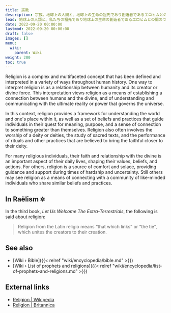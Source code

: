 ```yaml
---
title: 宗教
description: 宗教。地球上の人間と、地球上の生命の祖先であり創造者であるエロヒムとの間のつながり（「再びつながる」を意味するラテン語のレリガーレに由来）を育み、教える一連の実践と信念。親と子の関係が修養と敬意を必要とする絆であるのと同じように、宗教は創造者と被造物の間のつながりを維持することを目的としています。私たちを創造してくれた人たちに対する感謝の絆を育み、合理化しようと努めていない宗教は、まったく異なる社会文化システムです。
lead: 地球上の人類と、私たちの祖先であり地球上の生命の創造者であるエロヒムとの間のつながり（「再びつながる」を意味するラテン語の宗教に由来）を育み、教える一連の実践と信念。親と子の関係が修養と敬意を必要とする絆であるのと同じように、宗教は創造者と被造物の間のつながりを維持することを目的としています。私たちを創造してくれた人たちに対する感謝の絆を育み、合理化しようと努めていない宗教は、まったく異なる社会文化システムです。
date: 2022-09-20 00:00:00
lastmod: 2022-09-20 00:00:00
draft: false
images: []
menu:
  wiki:
    parent: Wiki
weight: 200
toc: true
---
```


Religion is a complex and multifaceted concept that has been defined and interpreted in a variety of ways throughout human history. One way to interpret religion is as a relationship between humanity and its creator or divine force. This interpretation views religion as a means of establishing a connection between humans and the divine, and of understanding and communicating with the ultimate reality or power that governs the universe.

In this context, religion provides a framework for understanding the world and one's place within it, as well as a set of beliefs and practices that guide individuals in their quest for meaning, purpose, and a sense of connection to something greater than themselves. Religion also often involves the worship of a deity or deities, the study of sacred texts, and the performance of rituals and other practices that are believed to bring the faithful closer to their deity.

For many religious individuals, their faith and relationship with the divine is an important aspect of their daily lives, shaping their values, beliefs, and actions. For others, religion is a source of comfort and solace, providing guidance and support during times of hardship and uncertainty. Still others may see religion as a means of connecting with a community of like-minded individuals who share similar beliefs and practices.

## In Raëlism 🔯

In the third book, _Let Us Welcome The Extra-Terrestrials_, the following is said about religion:

> Religion from the Latin religio means “that which links” or “the tie”, which unites the creators to their creation.

## See also

- [Wiki › Bible]({{< relref "wiki/encyclopedia/bible.md" >}})
- [Wiki › List of prophets and religions]({{< relref "wiki/encyclopedia/list-of-prophets-and-religions.md" >}})

## External links

- [Religion | Wikipedia](https://en.wikipedia.org/wiki/Religion)
- [Religion | Britannica](https://www.britannica.com/topic/religion)
